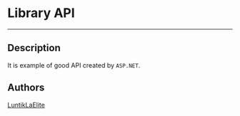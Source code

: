 # Library API
____________________________________________________
## Description
It is example of good API created by `ASP.NET`.
## Authors
[LuntikLaElite](https://github.com/luntiklaelite)
